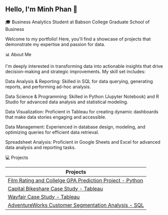 ## Hello, I'm Minh Phan 👋 

 🎓 Business Analytics Student at Babson College Graduate School of Business
 
Welcome to my portfolio! Here, you'll find a showcase of projects that demonstrate my expertise and passion for data.

📊 About Me 

I'm deeply interested in transforming data into actionable insights that drive decision-making and strategic improvements. My skill set includes:

Data Analysis & Reporting: Skilled in SQL for data querying, generating reports, and performing ad-hoc analysis. 

Data Science & Programming: Skilled in Python (Jupyter Notebook) and R Studio for advanced data analysis and statistical modeling.

Data Visualization: Proficient in Tableau for creating dynamic dashboards that make data stories engaging and accessible. 

Data Management: Experienced in database design, modeling, and optimizing queries for efficient data retrieval. 

Spreadsheet Analysis: Proficient in Google Sheets and Excel for advanced data analysis and reporting tasks.

💻 Projects

| Projects  | 
| ------------- | 
|[Film Rating and Collelge GPA Prediction Project - Python](https://github.com/MinhPhanBabsonMSBA/Introduction?tab=readme-ov-file#film-label-prediction-and-college-gpa-data-analysis)| 
|[Capital Bikeshare Case Study - Tableau](https://github.com/MinhPhanBabsonMSBA/Bike-Share-Case-Study)| 
|[Wayfair Case Study - Tableau ](https://github.com/MinhPhanBabsonMSBA/Wayfair-Case-study) |
|[AdventureWorks Customer Segmentation Analysis - SQL](https://github.com/MinhPhanBabsonMSBA/AdventureWorks_Customer_Segmentation)|



